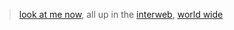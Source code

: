 > [look at me now](index.html), all up in the [interweb](https://github.com/s9a/interweb), [world wide](LICENSE.txt)
